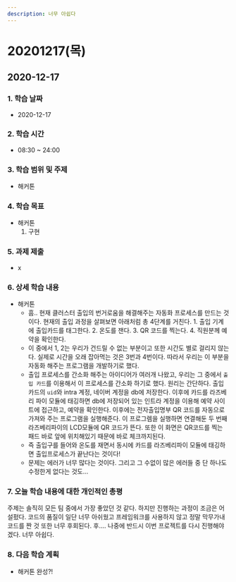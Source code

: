 ```yaml
---
description: 너무 아쉽다
---
```


# 20201217\(목\)

## 2020-12-17

### 1. 학습 날짜

* 2020-12-17

### 2. 학습 시간

* 08:30 ~ 24:00

### 3. 학습 범위 및 주제

* 해커톤

### 4. 학습 목표

* 해커톤
  1. 구현

### 5. 과제 제출

* x

### 6. 상세 학습 내용

* 해커톤
  * 흠.. 현재 클러스터 출입의 번거로움을 해결해주는 자동화 프로세스를 만드는 것이다. 현재의 출입 과정을 살펴보면 아래처럼 총 4단계를 거친다. 1. 출입 기계에 출입카드를 태그한다. 2. 온도를 잰다. 3. QR 코드를 찍는다. 4. 직원분께 예약을 확인한다.
  * 이 중에서 1, 2는 우리가 건드릴 수 없는 부분이고 또한 시간도 별로 걸리지 않는다. 실제로 시간을 오래 잡아먹는 것은 3번과 4번이다. 따라서 우리는 이 부분을 자동화 해주는 프로그램을 개발하기로 했다.
  * 출입 프로세스를 간소화 해주는 아이디어가 여러개 나왔고, 우리는 그 중에서 `출입 카드`를 이용해서 이 프로세스를 간소화 하기로 했다. 원리는 간단하다. 출입카드의 `uid`와 intra 계정, 네이버 계정을 db에 저장한다. 이후에 카드를 라즈베리 파이 모듈에 태깅하면 db에 저장되어 있는 인트라 계정을 이용해 예약 사이트에 접근하고, 예약을 확인한다. 이후에는 전자출입명부 QR 코드를 자동으로 가져와 주는 프로그램을 실행해준다. 이 프로그렘을 실행하면 연결해둔 두 번째 라즈베리파이의 LCD모듈에 QR 코드가 뜬다. 또한 이 화면은 QR코드를 찍는 패드 바로 앞에 위치해있기 때문에 바로 체크까지된다.
  * 즉 출입구를 들어와 온도를 재면서 동시에 카드를 라즈베리파이 모듈에 태깅하면 출입프로세스가 끝난다는 것이다!
  * 문제는 에러가 너무 많다는 것이다. 그리고 그 수없이 많은 에러들 중 단 하나도 수정한게 없다는 것도...

### 7. 오늘 학습 내용에 대한 개인적인 총평

주제는 솔직히 모든 팀 중에서 가장 좋았던 것 같다. 하지만 진행하는 과정이 조금은 어설펐다. 코드의 품질이 일단 너무 아쉬웠고 프레임워크를 사용하지 않고 정말 막무가내 코드를 짠 것 또한 너무 후회된다. 후.... 나중에 반드시 이번 프로젝트를 다시 진행해야겠다. 너무 아쉽다.

### 8. 다음 학습 계획

* 해커톤 완성?!

